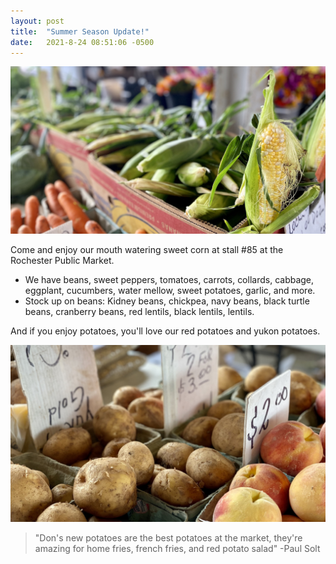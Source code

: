 ```yaml
---
layout: post
title:  "Summer Season Update!"
date:   2021-8-24 08:51:06 -0500
---
```


![Sweet corn at the Rochester Public Market](/assets/images/jonesbrooks-produce-sweet-corn.jpg)

Come and enjoy our mouth watering sweet corn at stall #85 at the Rochester Public Market.

* We have beans, sweet peppers, tomatoes, carrots, collards, cabbage, eggplant, cucumbers, water mellow, sweet potatoes, garlic, and more.
* Stock up on beans: Kidney beans, chickpea, navy beans, black turtle beans, cranberry beans, red lentils, black lentils, lentils.

And if you enjoy potatoes, you'll love our red potatoes and yukon potatoes.

![Yukon potatoes](/assets/images/jonesbrooks-produce-potatoes.jpg)

> "Don's new potatoes are the best potatoes at the market, they're amazing for home fries, french fries, and red potato salad" -Paul Solt